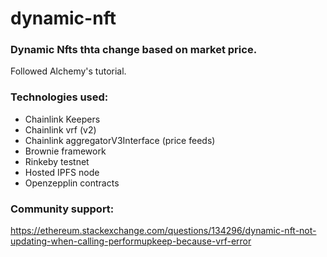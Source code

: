 # dynamic-nft
### Dynamic Nfts thta change based on market price. 

Followed Alchemy's tutorial. 


### Technologies used:

- Chainlink Keepers
- Chainlink vrf (v2)
- Chainlink aggregatorV3Interface (price feeds)
- Brownie framework
- Rinkeby testnet
- Hosted IPFS node
- Openzepplin contracts
 
### Community support:

https://ethereum.stackexchange.com/questions/134296/dynamic-nft-not-updating-when-calling-performupkeep-because-vrf-error 
